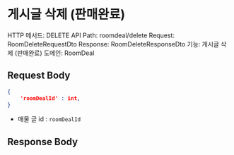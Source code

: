 # 게시글 삭제 (판매완료)

HTTP 메서드: DELETE
API Path: roomdeal/delete
Request: RoomDeleteRequestDto
Response: RoomDeleteResponseDto
기능: 게시글 삭제 (판매완료)
도메인: RoomDeal

## Request Body

```json
{
	'roomDealId' : int,
}
```

- 매물 글 id : `roomDealId`

## Response Body

```json

```